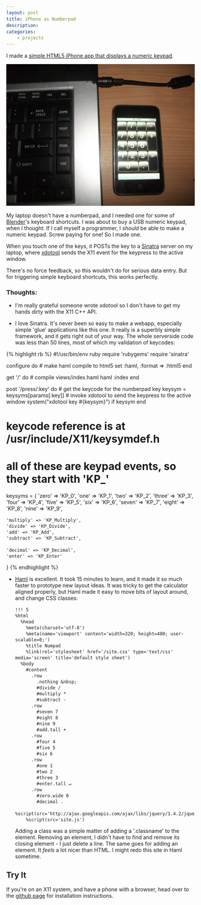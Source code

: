 ```yaml
---
layout: post
title: iPhone as Numberpad
description: 
categories:
    - projects
---
```


I made a [simple HTML5 iPhone app that displays a numeric keypad](http://github.com/mhansen/ipod-numeric-keypad). 

![Numberpad next to laptop](/images/ipod-numberpad.jpg)

My laptop doesn't have a numberpad, and I needed one for some of
[Blender](http://www.blender.org)'s keyboard shortcuts. I was about to buy a
USB numeric keypad, when I thought: If I call myself a programmer, I *should*
be able to make a numeric keypad. Screw paying for one! So I made one.

When you touch one of the keys, it POSTs the key to a
[Sinatra](http://www.sinatrarb.com/)
server on my laptop, where
[xdotool](http://www.semicomplete.com/projects/xdotool/) sends the X11 event
for the keypress to the active window.

There's no force feedback, so this wouldn't do for serious data entry. But for
triggering simple keyboard shortcuts, this works perfectly.

### Thoughts:

- I'm really grateful someone wrote xdotool so I don't have to get my hands
  dirty with the X11 C++ API.

- I love Sinatra. It's never been so easy to make a webapp, especially simple
  'glue' applications like this one. It really is a superbly simple framework,
  and it gets right out of your way. The whole serverside code was less than 50
  lines, most of which my validation of keycodes:

{% highlight rb %}
#!/usr/bin/env ruby
require 'rubygems'
require 'sinatra'

configure do
    # make haml compile to html5 
    set :haml, :format => :html5
end

get '/' do
    # compile views/index.haml 
    haml :index
end

post '/press/:key' do
    # get the keycode for the numberpad key
    keysym = keysyms[params[:key]]
    # invoke xdotool to send the keypress to the active window
    system("xdotool key #{keysym}") if keysym
end

# keycode reference is at /usr/include/X11/keysymdef.h
# all of these are keypad events, so they start with 'KP_'
keysyms = {
    'zero' => 'KP_0',
    'one' => 'KP_1',
    'two' => 'KP_2',
    'three' => 'KP_3',
    'four' => 'KP_4',
    'five' => 'KP_5',
    'six' => 'KP_6',
    'seven' => 'KP_7',
    'eight' => 'KP_8',
    'nine' => 'KP_9',

    'multiply' => 'KP_Multiply',
    'divide' => 'KP_Divide',
    'add' => 'KP_Add',
    'subtract' => 'KP_Subtract',

    'decimal' => 'KP_Decimal',
    'enter' => 'KP_Enter'
}
{% endhighlight %}

- [Haml](http://haml-lang.com) is excellent. It took 15 minutes to learn, and
  it made it so much faster to prototype new layout ideas. It was tricky to get
  the calculator aligned properly, but Haml made it easy to move bits of layout
  around, and change CSS classes:

      !!! 5
      %html
        %head
          %meta(charset='utf-8')
          %meta(name='viewport' content='width=320; height=480; user-scalable=0;')
          %title Numpad
          %link(rel='stylesheet' href='/site.css' type='text/css' media='screen' title='default style sheet')
        %body
          #content
            .row
              .nothing &nbsp;
              #divide /
              #multiply *
              #subtract -
            .row
              #seven 7
              #eight 8
              #nine 9
              #add.tall +
            .row
              #four 4
              #five 5
              #six 6
            .row
              #one 1
              #two 2
              #three 3
              #enter.tall ↵
            .row
              #zero.wide 0
              #decimal .
          %script(src='http://ajax.googleapis.com/ajax/libs/jquery/1.4.2/jquery.min.js')
          %script(src='site.js')

  Adding a class was a simple matter of adding a '.classname' to the element.
  Removing an element, I didn't have to find and remove its closing element - I
  just delete a line. The same goes for adding an element. It *feels* a lot
  nicer than HTML. I might redo this site in Haml sometime.

## Try It
If you're on an X11 system, and have a phone with a browser, head over to the [github page](http://github.com/mhansen/ipod-numeric-keypad) for installation instructions.
